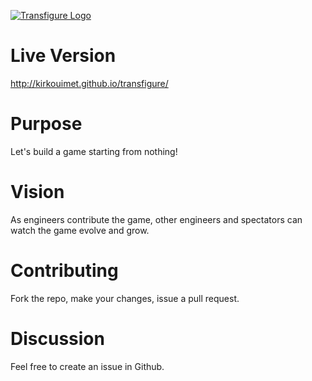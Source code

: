 [![Transfigure Logo](https://kirkouimet.github.io/transfigure/images/github/logo.png)](http://kirkouimet.github.io/transfigure)

# Live Version

http://kirkouimet.github.io/transfigure/

# Purpose

Let's build a game starting from nothing!

# Vision

As engineers contribute the game, other engineers and spectators can watch the game evolve and grow.

# Contributing

Fork the repo, make your changes, issue a pull request.

# Discussion

Feel free to create an issue in Github.
